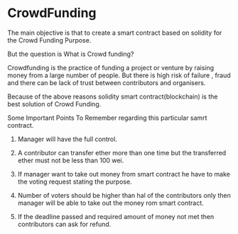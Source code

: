 # CrowdFunding

The main objective is that to create a smart contract based on solidity for the Crowd Funding Purpose.

But the question is What is Crowd funding?

Crowdfunding is the practice of funding a project or venture by raising money from a large number of people. But there is high risk of failure , fraud and there can be lack of trust between contributors and organisers.

Because of the above reasons solidity smart contract(blockchain) is the best solution of Crowd Funding.

Some Important Points To Remember regarding this particular samrt contract.

 1. Manager will have the full control.

 2. A contributor can transfer ether more than one time but the transferred ether must not be less than 100 wei.

 3. If manager want to take out money from smart contract he have to make the voting request stating the purpose.
 
 4. Number of voters should be higher than hal of the contributors only then manager will be able to take out the money rom smart contract.

 5. If the deadline passed and required amount of money not met then contributors can ask for refund. 
